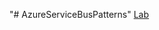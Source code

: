 "# AzureServiceBusPatterns" 
[Lab](https://docs.microsoft.com/en-us/learn/modules/implement-message-workflows-with-service-bus/)
